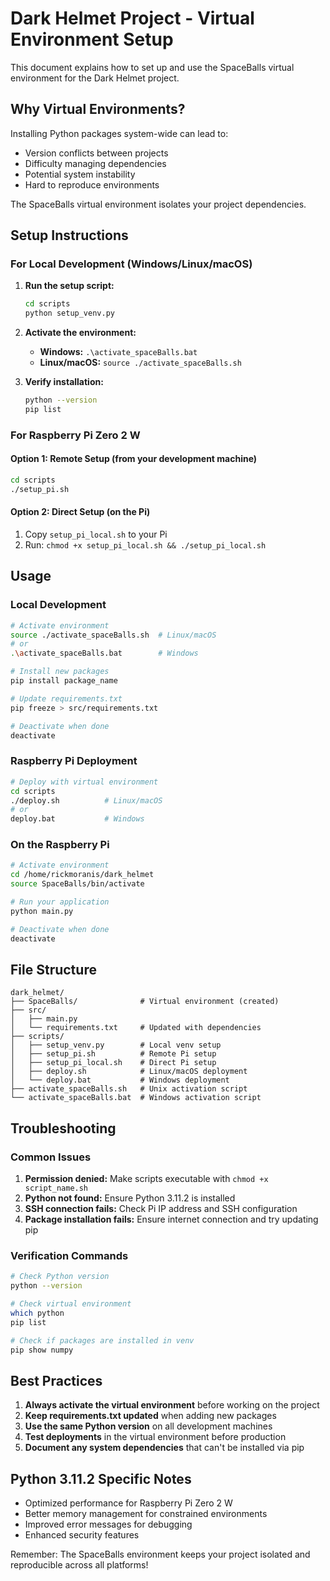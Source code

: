 # Dark Helmet Project - Virtual Environment Setup

This document explains how to set up and use the SpaceBalls virtual environment for the Dark Helmet project.

## Why Virtual Environments?

Installing Python packages system-wide can lead to:
- Version conflicts between projects
- Difficulty managing dependencies
- Potential system instability
- Hard to reproduce environments

The SpaceBalls virtual environment isolates your project dependencies.

## Setup Instructions

### For Local Development (Windows/Linux/macOS)

1. **Run the setup script:**
   ```bash
   cd scripts
   python setup_venv.py
   ```

2. **Activate the environment:**
   - **Windows:** `.\activate_spaceBalls.bat`
   - **Linux/macOS:** `source ./activate_spaceBalls.sh`

3. **Verify installation:**
   ```bash
   python --version
   pip list
   ```

### For Raspberry Pi Zero 2 W

#### Option 1: Remote Setup (from your development machine)
```bash
cd scripts
./setup_pi.sh
```

#### Option 2: Direct Setup (on the Pi)
1. Copy `setup_pi_local.sh` to your Pi
2. Run: `chmod +x setup_pi_local.sh && ./setup_pi_local.sh`

## Usage

### Local Development
```bash
# Activate environment
source ./activate_spaceBalls.sh  # Linux/macOS
# or
.\activate_spaceBalls.bat        # Windows

# Install new packages
pip install package_name

# Update requirements.txt
pip freeze > src/requirements.txt

# Deactivate when done
deactivate
```

### Raspberry Pi Deployment
```bash
# Deploy with virtual environment
cd scripts
./deploy.sh          # Linux/macOS
# or
deploy.bat           # Windows
```

### On the Raspberry Pi
```bash
# Activate environment
cd /home/rickmoranis/dark_helmet
source SpaceBalls/bin/activate

# Run your application
python main.py

# Deactivate when done
deactivate
```

## File Structure
```
dark_helmet/
├── SpaceBalls/              # Virtual environment (created)
├── src/
│   ├── main.py
│   └── requirements.txt     # Updated with dependencies
├── scripts/
│   ├── setup_venv.py        # Local venv setup
│   ├── setup_pi.sh          # Remote Pi setup
│   ├── setup_pi_local.sh    # Direct Pi setup
│   ├── deploy.sh            # Linux/macOS deployment
│   └── deploy.bat           # Windows deployment
├── activate_spaceBalls.sh   # Unix activation script
└── activate_spaceBalls.bat  # Windows activation script
```

## Troubleshooting

### Common Issues
1. **Permission denied:** Make scripts executable with `chmod +x script_name.sh`
2. **Python not found:** Ensure Python 3.11.2 is installed
3. **SSH connection fails:** Check Pi IP address and SSH configuration
4. **Package installation fails:** Ensure internet connection and try updating pip

### Verification Commands
```bash
# Check Python version
python --version

# Check virtual environment
which python
pip list

# Check if packages are installed in venv
pip show numpy
```

## Best Practices

1. **Always activate the virtual environment** before working on the project
2. **Keep requirements.txt updated** when adding new packages
3. **Use the same Python version** on all development machines
4. **Test deployments** in the virtual environment before production
5. **Document any system dependencies** that can't be installed via pip

## Python 3.11.2 Specific Notes

- Optimized performance for Raspberry Pi Zero 2 W
- Better memory management for constrained environments
- Improved error messages for debugging
- Enhanced security features

Remember: The SpaceBalls environment keeps your project isolated and reproducible across all platforms!
